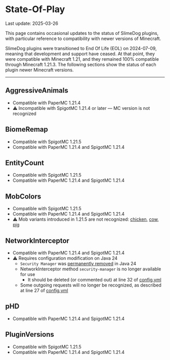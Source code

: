 # State-Of-Play
Last update: 2025-03-26

This page contains occasional updates to the status of SlimeDog plugins,
with particular reference to compatibility with newer versions of Minecraft.

SlimeDog plugins were transitioned to End Of Life (EOL) on 2024-07-09,
meaning that development and support have ceased.
At that point, they were compatible with Minecraft 1.21,
and they remained 100% compatible through Minecraft 1.21.3.
The following sections show the status of each plugin newer Minecraft versions.

-----

## AggressiveAnimals
- Compatible with PaperMC 1.21.4
- ⚠️ Incompatible with SpigotMC 1.21.4 or later &mdash; MC version is not recognized

## BiomeRemap
- Compatible with SpigotMC 1.21.5
- Compatible with PaperMC 1.21.4 and SpigotMC 1.21.4

## EntityCount
- Compatible with SpigotMC 1.21.5
- Compatible with PaperMC 1.21.4 and SpigotMC 1.21.4

## MobColors
- Compatible with SpigotMC 1.21.5
- Compatible with PaperMC 1.21.4 and SpigotMC 1.21.4
- ⚠️ Mob variants introduced in 1.21.5 are not recognized: [chicken](https://minecraft.wiki/w/Chicken#Variants), [cow](https://minecraft.wiki/w/Cow#Variants), [pig](https://minecraft.wiki/w/Pig#Variants)

## NetworkInterceptor
- Compatible with PaperMC 1.21.4 and SpigotMC 1.21.4
- ⚠️ Requires configuration modification on Java 24
  - `Security Manager` was [permanently removed](https://openjdk.org/jeps/486) in Java 24
  - NetworkInterceptor method `security-manager` is no longer available for use
    - It should be deleted (or commented out) at line 32 of [config.yml](https://github.com/SlimeDog/NetworkInterceptor/blob/master/src/main/resources/config.yml)
  - Some outgoing requests will no longer be recognized, as described at line 27 of [config.yml](https://github.com/SlimeDog/NetworkInterceptor/blob/master/src/main/resources/config.yml)

## pHD
- Compatible with PaperMC 1.21.4 and SpigotMC 1.21.4

## PluginVersions
- Compatible with SpigotMC 1.21.5
- Compatible with PaperMC 1.21.4 and SpigotMC 1.21.4

